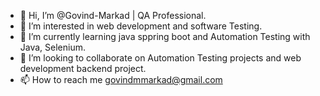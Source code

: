 - 👋 Hi, I’m @Govind-Markad | QA Professional.
- 👀 I’m interested in web development and software Testing.
- 🌱 I’m currently learning java sppring boot and Automation Testing with Java, Selenium.
- 💞️ I’m looking to collaborate on Automation Testing projects and web development backend project.
- 📫 How to reach me govindmmarkad@gmail.com

<!---
Govind-Markad/Govind-Markad is a ✨ special ✨ repository because its `README.md` (this file) appears on your GitHub profile.
You can click the Preview link to take a look at your changes.
--->
